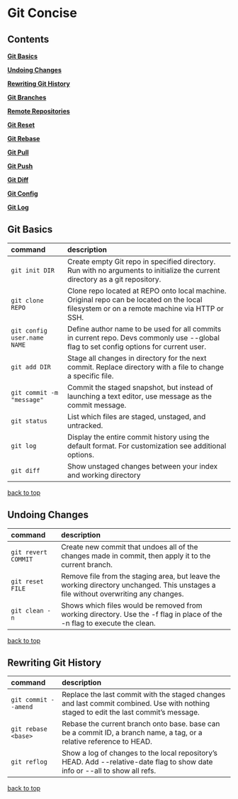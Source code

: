 # **Git Concise**

<a id="top"></a>

## **Contents**

[**Git Basics**](#1)

[**Undoing Changes**](#2)

[**Rewriting Git History**](#3)

[**Git Branches**](#4)

[**Remote Repositories**](#5)

[**Git Reset**](#6)

[**Git Rebase**](#7)

[**Git Pull**](#8)

[**Git Push**](#9)

[**Git Diff**](#10)

[**Git Config**](#11)

[**Git Log**](#12)





<a id="1"></a>

## **Git Basics**


| command                     | description                                                                                                                                 |
| :-------------------------- | :------------------------------------------------------------------------------------------------------------------------------------------ |
| `git init DIR`              | Create empty Git repo in specified directory. Run with no arguments to initialize the current directory as a git repository.                |
| `git clone REPO`            | Clone repo located at REPO onto local machine. Original repo can be located on the local filesystem or on a remote machine via HTTP or SSH. |
| `git config user.name NAME` | Define author name to be used for all commits in current repo. Devs commonly use --global flag to set config options for current user.      |
| `git add DIR`               | Stage all changes in directory for the next commit. Replace directory with a file to change a specific file.                                |
| `git commit -m "message"`   | Commit the staged snapshot, but instead of launching a text editor, use message as the commit message.                                      |
| `git status`                | List which files are staged, unstaged, and untracked.                                                                                       |
| `git log`                   | Display the entire commit history using the default format. For customization see additional options.                                       |
| `git diff`                  | Show unstaged changes between your index and working directory                                                                              |

[back to top](#top)

<a id="2"></a>

## **Undoing Changes**

| command             | description                                                                                                                         |
| :------------------ | :---------------------------------------------------------------------------------------------------------------------------------- |
| `git revert COMMIT` | Create new commit that undoes all of the changes made in commit, then apply it to the current branch.                               |
| `git reset FILE`    | Remove file from the staging area, but leave the working directory unchanged. This unstages a file without overwriting any changes. |
| `git clean -n`      | Shows which files would be removed from working directory. Use the -f flag in place of the -n flag to execute the clean.            |

[back to top](#top)

<a id="3"></a>

## **Rewriting Git History**

| command              | description                                                                                                                           |
| :------------------- | :------------------------------------------------------------------------------------------------------------------------------------ |
| `git commit --amend` | Replace the last commit with the staged changes and last commit combined. Use with nothing staged to edit the last commit’s message. |
| `git rebase <base>`  | Rebase the current branch onto base. base can be a commit ID, a branch name, a tag, or a relative reference to HEAD.                  |
| `git reflog`         | Show a log of changes to the local repository’s HEAD. Add --relative-date flag to show date info or --all to show all refs.          |

[back to top](#top)
